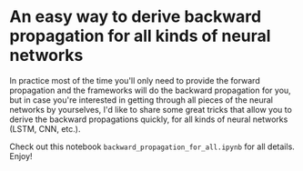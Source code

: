 # An easy way to derive backward propagation for all kinds of neural networks

In practice most of the time you'll only need to provide the forward propagation and the frameworks will do the backward propagation for you, but in case you're interested in getting through all pieces of the neural networks by yourselves, I'd like to share some great tricks that allow you to derive the backward propagations quickly, for all kinds of neural networks (LSTM, CNN, etc.).

Check out this notebook `backward_propagation_for_all.ipynb` for all details. Enjoy! 

